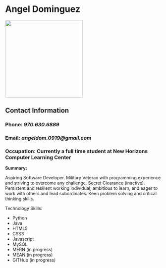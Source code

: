 # Angel Dominguez
<img src="https://user-images.githubusercontent.com/82829737/118718081-148acf80-b7e4-11eb-8f59-10f0ad51832a.jpeg" width="250" />

## Contact Information
### Phone: _970.630.6889_
### Email: _angeldom.0919@gmail.com_
### Occupation: Currently a full time student at New Horizons Computer Learning Center

**Summary:**

Aspiring Software Developer. Military Veteran with programming experience and striving to overcome any challenge. Secret Clearance (inactive). Persistent and resilient working individual, ambitious to learn, and eager to work with others and lead subordinates. Keen problem solving and critical thinking skills. 

Technology Skills:
* Python
* Java 
* HTML5   
* CSS3 
* Javascript 
* MySQL
* MERN (in progress)
* MEAN (in progress) 
* GITHub (in progress) 
